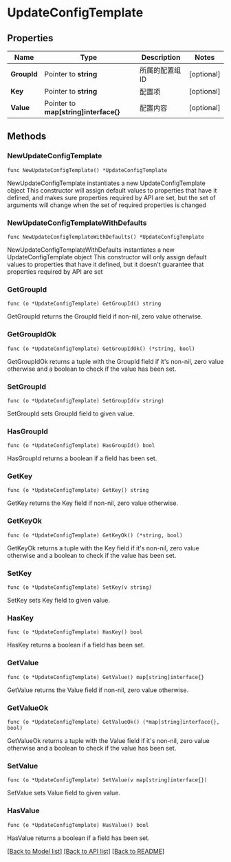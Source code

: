 # UpdateConfigTemplate

## Properties

Name | Type | Description | Notes
------------ | ------------- | ------------- | -------------
**GroupId** | Pointer to **string** | 所属的配置组ID | [optional] 
**Key** | Pointer to **string** | 配置项 | [optional] 
**Value** | Pointer to **map[string]interface{}** | 配置内容 | [optional] 

## Methods

### NewUpdateConfigTemplate

`func NewUpdateConfigTemplate() *UpdateConfigTemplate`

NewUpdateConfigTemplate instantiates a new UpdateConfigTemplate object
This constructor will assign default values to properties that have it defined,
and makes sure properties required by API are set, but the set of arguments
will change when the set of required properties is changed

### NewUpdateConfigTemplateWithDefaults

`func NewUpdateConfigTemplateWithDefaults() *UpdateConfigTemplate`

NewUpdateConfigTemplateWithDefaults instantiates a new UpdateConfigTemplate object
This constructor will only assign default values to properties that have it defined,
but it doesn't guarantee that properties required by API are set

### GetGroupId

`func (o *UpdateConfigTemplate) GetGroupId() string`

GetGroupId returns the GroupId field if non-nil, zero value otherwise.

### GetGroupIdOk

`func (o *UpdateConfigTemplate) GetGroupIdOk() (*string, bool)`

GetGroupIdOk returns a tuple with the GroupId field if it's non-nil, zero value otherwise
and a boolean to check if the value has been set.

### SetGroupId

`func (o *UpdateConfigTemplate) SetGroupId(v string)`

SetGroupId sets GroupId field to given value.

### HasGroupId

`func (o *UpdateConfigTemplate) HasGroupId() bool`

HasGroupId returns a boolean if a field has been set.

### GetKey

`func (o *UpdateConfigTemplate) GetKey() string`

GetKey returns the Key field if non-nil, zero value otherwise.

### GetKeyOk

`func (o *UpdateConfigTemplate) GetKeyOk() (*string, bool)`

GetKeyOk returns a tuple with the Key field if it's non-nil, zero value otherwise
and a boolean to check if the value has been set.

### SetKey

`func (o *UpdateConfigTemplate) SetKey(v string)`

SetKey sets Key field to given value.

### HasKey

`func (o *UpdateConfigTemplate) HasKey() bool`

HasKey returns a boolean if a field has been set.

### GetValue

`func (o *UpdateConfigTemplate) GetValue() map[string]interface{}`

GetValue returns the Value field if non-nil, zero value otherwise.

### GetValueOk

`func (o *UpdateConfigTemplate) GetValueOk() (*map[string]interface{}, bool)`

GetValueOk returns a tuple with the Value field if it's non-nil, zero value otherwise
and a boolean to check if the value has been set.

### SetValue

`func (o *UpdateConfigTemplate) SetValue(v map[string]interface{})`

SetValue sets Value field to given value.

### HasValue

`func (o *UpdateConfigTemplate) HasValue() bool`

HasValue returns a boolean if a field has been set.


[[Back to Model list]](../README.md#documentation-for-models) [[Back to API list]](../README.md#documentation-for-api-endpoints) [[Back to README]](../README.md)



